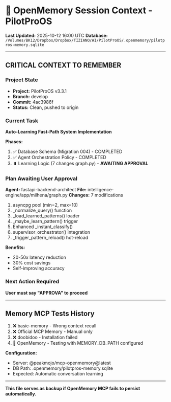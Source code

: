 # 🧠 OpenMemory Session Context - PilotProOS

**Last Updated:** 2025-10-12 16:00 UTC
**Database:** `/Volumes/BK12/Dropbox/Dropbox/TIZIANO/AI/PilotProOS/.openmemory/pilotpros-memory.sqlite`

---

## CRITICAL CONTEXT TO REMEMBER

### Project State
- **Project:** PilotProOS v3.3.1
- **Branch:** develop
- **Commit:** 4ac3986f
- **Status:** Clean, pushed to origin

### Current Task
**Auto-Learning Fast-Path System Implementation**

**Phases:**
1. ✅ Database Schema (Migration 004) - COMPLETED
2. ✅ Agent Orchestration Policy - COMPLETED
3. ⏸️ Learning Logic (7 changes graph.py) - **AWAITING APPROVAL**

### Plan Awaiting User Approval

**Agent:** fastapi-backend-architect
**File:** intelligence-engine/app/milhena/graph.py
**Changes:** 7 modifications

1. asyncpg pool (min=2, max=10)
2. _normalize_query() function
3. _load_learned_patterns() loader
4. _maybe_learn_pattern() trigger
5. Enhanced _instant_classify()
6. supervisor_orchestrator() integration
7. _trigger_pattern_reload() hot-reload

**Benefits:**
- 20-50x latency reduction
- 30% cost savings
- Self-improving accuracy

### Next Action Required
**User must say "APPROVA" to proceed**

---

## Memory MCP Tests History

1. ❌ basic-memory - Wrong context recall
2. ❌ Official MCP Memory - Manual only
3. ❌ doobidoo - Installation failed
4. 🧪 OpenMemory - Testing with MEMORY_DB_PATH configured

**Configuration:**
- Server: @peakmojo/mcp-openmemory@latest
- DB Path: .openmemory/pilotpros-memory.sqlite
- Expected: Automatic conversation learning

---

**This file serves as backup if OpenMemory MCP fails to persist automatically.**

